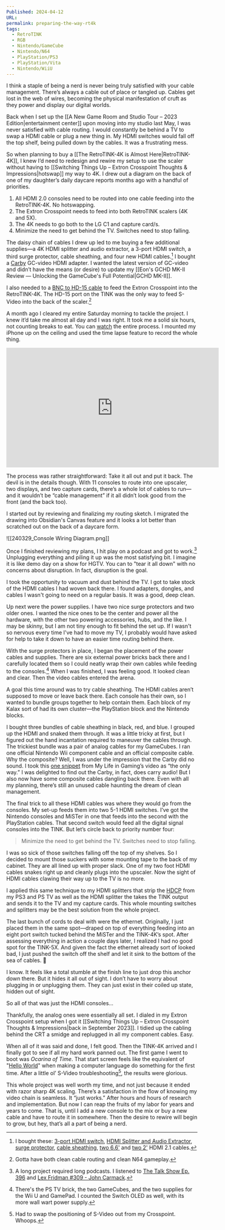```yaml
---
Published: 2024-04-12
URL: 
permalink: preparing-the-way-rt4k
tags:
  - RetroTINK
  - RGB
  - Nintendo/GameCube
  - Nintendo/N64
  - PlayStation/PS3
  - PlayStation/Vita
  - Nintendo/WiiU
---
```

I think a staple of being a nerd is never being truly satisfied with your cable management. There’s always a cable out of place or tangled up. Cables get lost in the web of wires, becoming the physical manifestation of cruft as they power and display our digital worlds.

Back when I set up the [[A New Game Room and Studio Tour – 2023 Edition|entertainment center]] upon moving into my studio last May, I was never satisfied with cable routing. I would constantly be behind a TV to swap a HDMI cable or plug a new thing in. My HDMI switches would fall off the top shelf, being pulled down by the cables. It was a frustrating mess.

So when planning to buy a [[The RetroTINK-4K is Almost Here|RetroTINK-4K]], I knew I’d need to redesign and rewire my setup to use the scaler without having to [[Switching Things Up – Extron Crosspoint Thoughts & Impressions|hotswap]] my way to 4K. I drew out a diagram on the back of one of my daughter’s daily daycare reports months ago with a handful of priorities.

1. All HDMI 2.0 consoles need to be routed into one cable feeding into the RetroTINK-4K. No hotswapping.
2. The Extron Crosspoint needs to feed into both RetroTINK scalers (4K and 5X).
3. The 4K needs to go both to the LG C1 and capture card/s.
4. Minimize the need to get behind the TV. Switches need to stop falling.

The daisy chain of cables I drew up led to me buying a few additional supplies—a 4K HDMI splitter and audio extractor, a 3-port HDMI switch, a third surge protector, cable sheathing, and four new HDMI cables.[^1] I bought a [Carby](https://insurrectionindustries.com/product/carby-v2/) GC-video HDMI adapter. I wanted the latest version of GC-video and didn’t have the means (or desire) to update my [[Eon's GCHD MK-II Review — Unlocking the GameCube's Full Potential|GCHD MK-II]]. 

I also needed to a [BNC to HD-15 cable](https://a.co/d/aNvVZP5) to feed the Extron Crosspoint into the RetroTINK-4K. The HD-15 port on the TINK was the only way to feed S-Video into the back of the scaler.[^2] 

A month ago I cleared my entire Saturday morning to tackle the project. I knew it’d take me almost all day and I was right. It took me a solid six hours, not counting breaks to eat. You can [watch](https://youtu.be/22qUCNyjprA?si=HEdeji828h6e0xgW) the entire process. I mounted my iPhone up on the ceiling and used the time lapse feature to record the whole thing.

<div class=iframe-container>
<iframe width="560" height="315" src="https://www.youtube-nocookie.com/embed/22qUCNyjprA?si=Fm8CKjWTLxuSaCyD" title="YouTube video player" frameborder="0" allow="accelerometer; autoplay; clipboard-write; encrypted-media; gyroscope; picture-in-picture; web-share" referrerpolicy="strict-origin-when-cross-origin" allowfullscreen></iframe>
</div>

The process was rather straightforward: Take it all out and put it back. The devil is in the details though. With 11 consoles to route into one upscaler, two displays, and two capture cards, there’s a whole lot of cables to run—and it wouldn’t be “cable management” if it all didn’t look good from the front (and the back too).

I started out by reviewing and finalizing my routing sketch. I migrated the drawing into Obsidian's Canvas feature and it looks a lot better than scratched out on the back of a daycare form. 

![[240329_Console Wiring Diagram.png]]

Once I finished reviewing my plans, I hit play on a podcast and got to work.[^3] Unplugging everything and piling it up was the most satisfying bit. I imagine it is like demo day on a show for HGTV. You can to "tear it all down" with no concerns about disruption. In fact, disruption is the goal. 

I took the opportunity to vacuum and dust behind the TV. I got to take stock of the HDMI cables I had woven back there. I found adapters, dongles, and cables I wasn't going to need on a regular basis. It was a good, deep clean.

Up next were the power supplies. I have two nice surge protectors and two older ones. I wanted the nice ones to be the center and power all the hardware, with the other two powering accessories, hubs, and the like. I may be skinny, but I am not tiny enough to fit behind the set up. If I wasn't so nervous every time I've had to move my TV, I probably would have asked for help to take it down to have an easier time routing behind there. 

With the surge protectors in place, I began the placement of the power cables and supplies. There are six external power bricks back there and I carefully located them so I could neatly wrap their own cables while feeding to the consoles.[^4] When I was finished, I was feeling good. It looked clean and clear. Then the video cables entered the arena. 

A goal this time around was to try cable sheathing. The HDMI cables aren’t supposed to move or leave back there. Each console has their own, so I wanted to bundle groups together to help contain them. Each block of my Kalax sort of had its own cluster—the PlayStation block and the Nintendo blocks.

I bought three bundles of cable sheathing in black, red, and blue. I grouped up the HDMI and snaked them through. It was a little tricky at first, but I figured out the hand incantation required to maneuver the cables through. The trickiest bundle was a pair of analog cables for my GameCubes. I ran one official Nintendo Wii component cable and an official composite cable. Why the composite? Well, I was under the impression that the Carby did no sound. I took this [one snippet](https://youtube.com/watch?v=8RBgbA8DhM0&t=621) from My Life in Gaming’s video as “the only way.” I was delighted to find out the Carby, in fact, does carry audio! But I also now have some composite cables dangling back there. Even with all my planning, there’s still an unused cable haunting the dream of clean management.

The final trick to all these HDMI cables was where they would go from the consoles. My set-up feeds them into two 5-1 HDMI switches. I’ve got the Nintendo consoles and MiSTer in one that feeds into the second with the PlayStation cables. That second switch would feed all the digital signal consoles into the TINK. But let’s circle back to priority number four:

> Minimize the need to get behind the TV. Switches need to stop falling.

I was so sick of those switches falling off the top of my shelves. So I decided to mount those suckers with some mounting tape to the back of my cabinet. They are all lined up with proper slack. One of my two foot HDMI cables snakes right up and cleanly plugs into the upscaler. Now the sight of HDMI cables clawing their way up to the TV is no more. 

I applied this same technique to my HDMI splitters that strip the [HDCP](https://en.wikipedia.org/wiki/High-bandwidth_Digital_Content_Protection) from my PS3 and PS TV as well as the HDMI splitter the takes the TINK output and sends it to the TV and my capture cards. This whole mounting switches and splitters may be the best solution from the whole project. 

The last bunch of cords to deal with were the ethernet. Originally, I just placed them in the same spot—draped on top of everything feeding into an eight port switch tucked behind the MiSTer and the TINK-4K’s spot. After assessing everything in action a couple days later, I realized I had no good spot for the TINK-5X. And given the fact the ethernet already sort of looked bad, I just pushed the switch off the shelf and let it sink to the bottom of the sea of cables. 😬

I know. It feels like a total stumble at the finish line to just drop this anchor down there. But it hides it all out of sight. I don’t have to worry about plugging in or unplugging them. They can just exist in their coiled up state, hidden out of sight.

So all of that was just the HDMI consoles…

Thankfully, the analog ones were essentially all set. I dialed in my Extron Crosspoint setup when I got it [[Switching Things Up – Extron Crosspoint Thoughts & Impressions|back in September 2023]]. I tidied up the cabling behind the CRT a smidge and replugged in all my component cables. Easy.

When all of it was said and done, I felt good. Then the TINK-4K arrived and I finally got to see if all my hard work panned out. The first game I went to boot was *Ocarina of Time*. That start screen feels like the equivalent of "[Hello World](https://en.wikipedia.org/wiki/%22Hello,_World!%22_program)" when making a computer language do something for the first time. After a little ol’ S-Video troubleshooting[^5], the results were glorious. 

This whole project was well worth my time, and not just because it ended with razor sharp 4K scaling. There’s a satisfaction in the flow of knowing my video chain is seamless. It “just works.” After hours and hours of research and implementation. But now I can reap the fruits of my labor for years and years to come. That is, until I add a new console to the mix or buy a new cable and have to route it in somewhere. Then the desire to rewire will begin to grow, but hey, that’s all a part of being a nerd.

[^1]: I bought these: [3-port HDMI switch](https://a.co/d/99YU7Vg), [HDMI Splitter and Audio Extractor](https://a.co/d/9TnQqEO), [surge protector](https://a.co/d/74GLMlc), [cable sheathing](https://a.co/d/3nMY9fX), [two 6.6'](https://a.co/d/7O8ttX2) and [two 2'](https://a.co/d/h0nkezd) HDMI 2.1 cables.
[^2]: Gotta have both clean cable routing and clean N64 gameplay.
[^3]: A long project required long podcasts. I listened to [The Talk Show Ep. 396](https://daringfireball.net/thetalkshow/2024/02/29/ep-396) and [Lex Fridman #309 - John Carmack](https://lexfridman.com/john-carmack).
[^4]: There's the PS TV brick, the two GameCubes, and the two supplies for the Wii U and GamePad. I counted the Switch OLED as well, with its more wall wart power supply.
[^5]: Had to swap the positioning of S-Video out from my Crosspoint. Whoops. 
